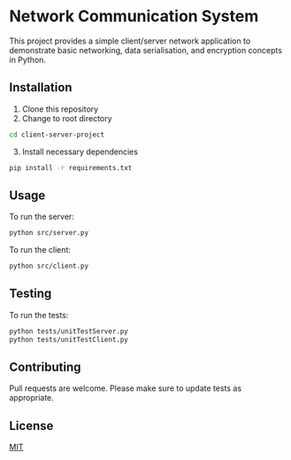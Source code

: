 # Network Communication System

This project provides a simple client/server network application to demonstrate basic networking, data serialisation, and encryption concepts in Python.

## Installation

1. Clone this repository
2. Change to root directory

```bash
cd client-server-project
```

3. Install necessary dependencies

```bash
pip install -r requirements.txt
```

## Usage

To run the server:

```bash
python src/server.py
```

To run the client:

```bash
python src/client.py
```

## Testing

To run the tests:

```bash
python tests/unitTestServer.py
python tests/unitTestClient.py
```

## Contributing

Pull requests are welcome. Please make sure to update tests as appropriate.

## License

[MIT](https://choosealicense.com/licenses/mit/)

